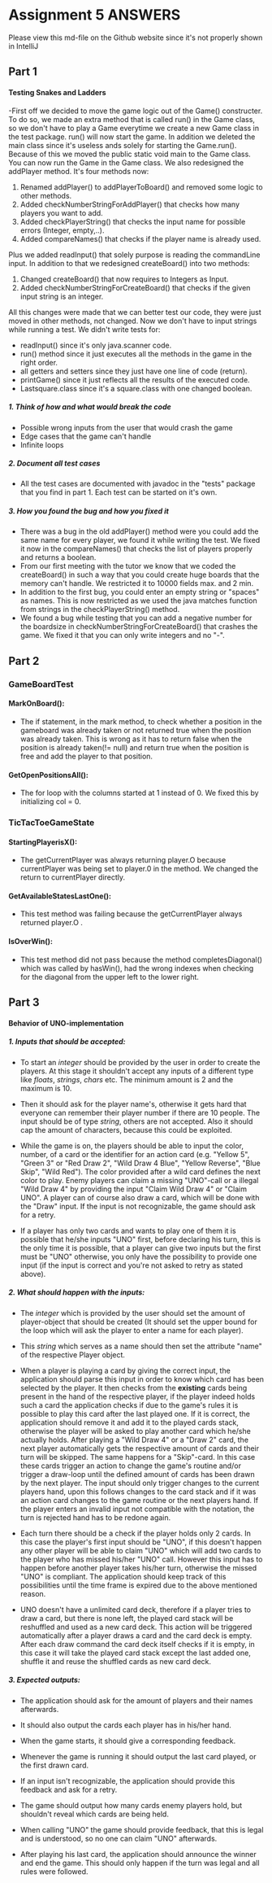 # Assignment 5 ANSWERS

Please view this md-file on the Github website since it's not properly shown in IntelliJ

## Part 1

#### Testing Snakes and Ladders

-First off we decided to move the game logic out of the Game() constructer. To do so, we made an extra method that is called run() in the Game class, so we don't have to play a Game everytime we create a new Game class in the test package. run() will now start the game. In addition we deleted the main class since it's useless ands solely for starting the Game.run(). Because of this we moved the public static void main to the Game class. You can now run the Game in the Game class.
We also redesigned the addPlayer method. It's four methods now:
1. Renamed addPlayer() to addPlayerToBoard() and removed some logic to other methods.
2. Added checkNumberStringForAddPlayer() that checks how many players you want to add.
3. Added checkPlayerString() that checks the input name for possible errors (Integer, empty,..).
4. Added compareNames() that checks if the player name is already used.

Plus we added readInput() that solely purpose is reading the commandLine input. In addition to that we redesigned createBoard() into two methods:
1. Changed createBoard() that now requires to Integers as Input.
2. Added checkNumberStringForCreateBoard() that checks if the given input string is an integer.

All this changes were made that we can better test our code, they were just moved in other methods, not changed. Now we don't have to input strings while running a test. We didn't write tests for: 
- readInput() since it's only java.scanner code. 
- run() method since it just executes all the methods in the game in the right order.
- all getters and setters since they just have one line of code (return).
- printGame() since it just reflects all the results of the executed code.
- Lastsquare.class since it's a square.class with one changed boolean.

##### 1. Think of how and what would break the code
- Possible wrong inputs from the user that would crash the game
- Edge cases that the game can't handle
- Infinite loops

##### 2. Document all test cases
- All the test cases are documented with javadoc in the "tests" package that you find in part 1. Each test can be started on it's own.

##### 3. How you found the bug and how you fixed it
- There was a bug in the old addPlayer() method were you could add the same name for every player, we found it while writing the test. We fixed it now in the compareNames() that checks the list of players properly and returns a boolean. 
- From our first meeting with the tutor we know that we coded the createBoard() in such a way that you could create huge boards that the memory can't handle. We restricted it to 10000 fields max. and 2 min.
- In addition to the first bug, you could enter an empty string or "spaces" as names. This is now restricted as we used the java matches function from strings in the checkPlayerString() method.
- We found a bug while testing that you can add a negative number for the boardsize in checkNumberStringForCreateBoard() that crashes the game. We fixed it that you can only write integers and no "-".

## Part 2
### GameBoardTest
#### MarkOnBoard(): 
- The if statement, in the mark method, to check whether a position in the gameboard was already taken or not returned true when the position was already taken. This is wrong as it has to return false when the position is already taken(!= null) and return true when the position is free and add the player to that position.
#### GetOpenPositionsAll():
- The for loop with the columns started at 1 instead of 0. We fixed this by initializing col = 0.

### TicTacToeGameState
#### StartingPlayerisX(): 
- The getCurrentPlayer was always returning player.O because currentPlayer was being set to player.0 in the method. We changed the return to currentPlayer directly.

#### GetAvailableStatesLastOne(): 
- This test method was failing because the getCurrentPlayer always returned player.O .

#### IsOverWin():
- This test method did not pass because the method completesDiagonal() which was called by hasWin(), had the wrong indexes when checking for the diagonal from the upper left to the lower right.

## Part 3

#### Behavior of UNO-implementation

##### 1. Inputs that should be accepted:

* To start an _integer_ should be provided by the user in order to create the players. At this stage it shouldn't accept
any inputs of a different type like _floats_, _strings_, _chars_ etc. The minimum amount is 2 and the maximum is 10.

* Then it should ask for the player name's, otherwise it gets hard that everyone can remember their player number if
there are 10 people. The input should be of type _string_, others are not accepted. Also it should cap the amount of
characters, because this could be exploited.

* While the game is on, the players should be able to input the color, number, of a card or the identifier for an
action card (e.g. "Yellow 5", "Green 3" or "Red Draw 2", "Wild Draw 4 Blue", "Yellow Reverse", "Blue Skip", "Wild Red").
The color provided after a wild card defines the next color to play. Enemy players can claim a missing "UNO"-call or
a illegal "Wild Draw 4" by providing the input "Claim Wild Draw 4" or "Claim UNO".
A player can of course also draw a card, which will be done with the "Draw" input. If the input is not recognizable,
the game should ask for a retry.

* If a player has only two cards and wants to play one of them it is possible that he/she inputs "UNO" first, before
declaring his turn, this is the only time it is possible, that a player can give two inputs but the first must be
"UNO" otherwise, you only have the possibility to provide one input (if the input is correct and you're not asked
to retry as stated above).

##### 2. What should happen with the inputs:

* The _integer_ which is provided by the user should set the amount of player-object that should be created (It
should set the upper bound for the loop which will ask the player to enter a name for each player).

* This _string_ which serves as a name should then set the attribute "name" of the respective Player object.

* When a player is playing a card by giving the correct input, the application should parse this input in order to know 
which card has been selected by the player. It then checks from the **existing** cards being present in the hand of the 
respective player, if the player indeed holds such a card the application checks if due to the game's rules it is
possible to play this card after the last played one. If it is correct, the application should remove it and add it to 
the played cards stack, otherwise the player will be asked to play another card which he/she actually holds.
After playing a "Wild Draw 4" or a "Draw 2" card, the next player automatically gets the respective amount of cards and 
their turn will be skipped. The same happens for a "Skip"-card. In this case these cards trigger an action to change
the game's routine and/or trigger a draw-loop until the defined amount of cards has been drawn by the next player. The
input should only trigger changes to the current players hand, upon this follows changes to the card stack and if it was
an action card changes to the game routine or the next players hand. If the player enters an invalid input not 
compatible with the notation, the turn is rejected hand has to be redone again.

* Each turn there should be a check if the player holds only 2 cards. In this case the player's first input should be
"UNO", if this doesn't happen any other player will be able to claim "UNO" which will add two cards to the player who
has missed his/her "UNO" call. However this input has to happen before another player takes his/her turn, otherwise the
missed "UNO" is compliant. The application should keep track of this possibilities until the time frame is expired due
to the above mentioned reason.

* UNO doesn't have a unlimited card deck, therefore if a player tries to draw a card, but there is none left, the played
card stack will be reshuffled and used as a new card deck. This action will be triggered automatically after a player
draws a card and the card deck is empty. After each draw command the card deck itself checks if it is empty, in this
case it will take the played card stack except the last added one, shuffle it and reuse the shuffled cards as new card
deck.

##### 3. Expected outputs:

* The application should ask for the amount of players and their names afterwards.

* It should also output the cards each player has in his/her hand.

* When the game starts, it should give a corresponding feedback.

* Whenever the game is running it should output the last card played, or the first drawn card.

* If an input isn't recognizable, the application should provide this feedback and ask for a retry.

* The game should output how many cards enemy players hold, but shouldn't reveal which cards are being held.

* When calling "UNO" the game should provide feedback, that this is legal and is understood, so no one can claim 
"UNO" afterwards.

* After playing his last card, the application should announce the winner and end the game. This should only happen
if the turn was legal and all rules were followed.
